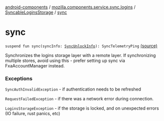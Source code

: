 [android-components](../../index.md) / [mozilla.components.service.sync.logins](../index.md) / [SyncableLoginsStorage](index.md) / [sync](./sync.md)

# sync

`suspend fun sync(syncInfo: `[`SyncUnlockInfo`](../-sync-unlock-info.md)`): SyncTelemetryPing` [(source)](https://github.com/mozilla-mobile/android-components/blob/master/components/service/sync-logins/src/main/java/mozilla/components/service/sync/logins/SyncableLoginsStorage.kt#L244)

Synchronizes the logins storage layer with a remote layer.
If synchronizing multiple stores, avoid using this - prefer setting up sync via FxaAccountManager instead.

### Exceptions

`SyncAuthInvalidException` - if authentication needs to be refreshed

`RequestFailedException` - if there was a network error during connection.

`LoginsStorageException` - if the storage is locked, and on unexpected
    errors (IO failure, rust panics, etc)